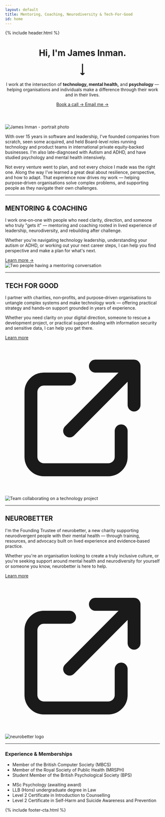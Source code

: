 ```yaml
---
layout: default
title: Mentoring, Coaching, Neurodiversity & Tech-For-Good
id: home
---
```


{% include header.html %}

<!-- Hero Section -->
<header class="mb-16">
  <div class="grid md:grid-cols-2 gap-12 mb-16">
    <div class="flex flex-col justify-between">
      <h1 class="text-[60px] font-display font-medium mb-8 leading-[97%] tracking-[-0.03em]">Hi, I'm James Inman.</h1>
      <div class="flex items-center h-[48px]">
        <a href="#about-section" class="hover:opacity-70 transition-opacity cursor-pointer" aria-label="Scroll to about section">
          <svg width="28" height="44" viewBox="0 0 28 44" fill="none" xmlns="http://www.w3.org/2000/svg" aria-hidden="true">
            <path d="M14 0L14 36M14 36L8 30M14 36L20 30" stroke="currentColor" stroke-width="3.5"/>
          </svg>
        </a>
      </div>
    </div>
    <div class="flex flex-col justify-between">
      <p class="text-[32px] text-secondaryText font-sans font-normal mb-6 leading-[1.55] tracking-[-0.03em]">
        I work at the intersection of <strong>technology, mental health,</strong> and <strong>psychology</strong> — helping organisations and individuals make a difference through their work and in their lives.
      </p>
      <div class="flex gap-4">
        <a href="https://tidycal.com/jamesinman/20-minute-introduction-call" target="_blank" rel="noopener"
          class="inline-block bg-[#010A49] hover:opacity-90 text-white font-medium py-3 px-6 font-body text-base transition-all hover:shadow-lg focus-visible:outline-2 focus-visible:outline-offset-2 focus-visible:outline-primaryText"
          data-plausible-event="Book Intro Call (Home)">
          Book a call →
        </a>
        <a href="mailto:james@wilderotter.co.uk"
          class="inline-block text-primaryText hover:opacity-70 py-3 px-6 font-body text-base transition-opacity focus-visible:outline-2 focus-visible:outline-offset-2 focus-visible:outline-primaryText"
          data-plausible-event="Email Click (Home)">
          Email me →
        </a>
      </div>
    </div>
  </div>
</header>

<!-- Photo and About Section -->
<section id="about-section" class="grid md:grid-cols-2 gap-12 mb-20 items-start">
  <div>
    <img src="{{ site.baseurl }}/assets/images/headshot.jpg" alt="James Inman - portrait photo" class="w-full h-[400px] object-cover rounded" />
  </div>
  <div class="flex flex-col justify-between h-[400px]">
    <p class="text-lg text-secondaryText font-body font-normal leading-[1.55]">
      With over 15 years in software and leadership, I've founded companies from scratch, seen some acquired, and held Board-level roles running technology and product teams in international private equity‑backed businesses. I'm also late-diagnosed with Autism and ADHD, and have studied psychology and mental health intensively.
    </p>
    <p class="text-lg text-secondaryText font-body font-normal leading-[1.55]">
      Not every venture went to plan, and not every choice I made was the right one. Along the way I've learned a great deal about resilience, perspective, and how to adapt. That experience now drives my work — helping purpose‑driven organisations solve complex problems, and supporting people as they navigate their own challenges.
    </p>
  </div>
</section>

<hr class="border-t border-cardBorder mb-20">

<!-- Mentoring & Coaching Section -->
<section class="grid md:grid-cols-2 gap-12 mb-20 items-center">
  <div>
    <h2 class="text-[20px] font-body font-medium mb-4 uppercase leading-[122%] tracking-[-0.03em]">MENTORING & COACHING</h2>
    <p class="text-lg text-secondaryText font-body mb-4 leading-relaxed">
      I work one‑on‑one with people who need clarity, direction, and someone who truly "gets it" — mentoring and coaching rooted in lived experience of leadership, neurodiversity, and rebuilding after challenge.
    </p>
    <p class="text-lg text-secondaryText font-body mb-6 leading-relaxed">
      Whether you're navigating technology leadership, understanding your autism or ADHD, or working out your next career steps, I can help you find perspective and make a plan for what's next.
    </p>
    <a href="{{ site.baseurl }}/neurodiversity-coaching-and-technology-mentoring" class="inline-block bg-white border border-primaryText hover:bg-gray-50 text-primaryText font-medium py-3 px-6 font-body text-base transition-all hover:shadow-md focus-visible:outline-2 focus-visible:outline-offset-2 focus-visible:outline-primaryText" data-plausible-event="Mentoring Learn More">Learn more →</a>
  </div>
  <div>
    <img src="https://images.unsplash.com/uploads/14122810486321888a497/1b0cc699?w=800&h=600&fit=crop" alt="Two people having a mentoring conversation" class="w-full h-[400px] object-cover rounded" />
  </div>
</section>

<hr class="border-t border-cardBorder mb-20">

<!-- Tech For Good Section -->
<section class="grid md:grid-cols-2 gap-12 mb-20 items-center">
  <div class="md:order-2">
    <h2 class="text-[20px] font-body font-medium mb-4 uppercase leading-[122%] tracking-[-0.03em]">TECH FOR GOOD</h2>
    <p class="text-lg text-secondaryText font-body mb-4 leading-relaxed">
      I partner with charities, non‑profits, and purpose‑driven organisations to untangle complex systems and make technology work — offering practical strategy and hands‑on support grounded in years of experience.
    </p>
    <p class="text-lg text-secondaryText font-body mb-6 leading-relaxed">
      Whether you need clarity on your digital direction, someone to rescue a development project, or practical support dealing with information security and sensitive data, I can help you get there.
    </p>
    <a href="https://otaina.co.uk" target="_blank" rel="noopener" class="inline-block bg-white border border-primaryText hover:bg-gray-50 text-primaryText font-medium py-3 px-6 font-body text-base transition-all hover:shadow-md focus-visible:outline-2 focus-visible:outline-offset-2 focus-visible:outline-primaryText" aria-label="Learn more about Tech For Good (opens in new window)">
      Learn more
      <svg class="inline-block w-4 h-4 ml-1" fill="none" stroke="currentColor" viewBox="0 0 24 24" xmlns="http://www.w3.org/2000/svg" aria-hidden="true">
        <path stroke-linecap="round" stroke-linejoin="round" stroke-width="2" d="M10 6H6a2 2 0 00-2 2v10a2 2 0 002 2h10a2 2 0 002-2v-4M14 4h6m0 0v6m0-6L10 14"></path>
      </svg>
    </a>
  </div>
  <div class="md:order-1">
    <img src="https://images.unsplash.com/photo-1522071820081-009f0129c71c?w=800&h=600&fit=crop" alt="Team collaborating on a technology project" class="w-full h-[400px] object-cover rounded" />
  </div>
</section>

<hr class="border-t border-cardBorder mb-20">

<!-- Neurobetter Section -->
<section class="grid md:grid-cols-2 gap-12 mb-20 items-center">
  <div>
    <h2 class="text-[20px] font-body font-medium mb-4 uppercase leading-[122%] tracking-[-0.03em]">NEUROBETTER</h2>
    <p class="text-lg text-secondaryText font-body mb-4 leading-relaxed">
      I'm the Founding Trustee of neurobetter, a new charity supporting neurodivergent people with their mental health — through training, resources, and advocacy built on lived experience and evidence‑based practice.
    </p>
    <p class="text-lg text-secondaryText font-body mb-6 leading-relaxed">
      Whether you're an organisation looking to create a truly inclusive culture, or you're seeking support around mental health and neurodiversity for yourself or someone you know, neurobetter is here to help.
    </p>
    <a href="https://neurobetter.org" target="_blank" rel="noopener" class="inline-block bg-white border border-primaryText hover:bg-gray-50 text-primaryText font-medium py-3 px-6 font-body text-base transition-all hover:shadow-md focus-visible:outline-2 focus-visible:outline-offset-2 focus-visible:outline-primaryText" aria-label="Learn more about neurobetter (opens in new window)">
      Learn more
      <svg class="inline-block w-4 h-4 ml-1" fill="none" stroke="currentColor" viewBox="0 0 24 24" xmlns="http://www.w3.org/2000/svg" aria-hidden="true">
        <path stroke-linecap="round" stroke-linejoin="round" stroke-width="2" d="M10 6H6a2 2 0 00-2 2v10a2 2 0 002 2h10a2 2 0 002-2v-4M14 4h6m0 0v6m0-6L10 14"></path>
      </svg>
    </a>
  </div>
  <div class="bg-[#010A49] flex items-center justify-center h-[400px] rounded p-12">
    <img src="{{ site.baseurl }}/assets/images/neurobetter-logo.png" alt="neurobetter logo" class="h-24 object-contain" />
  </div>
</section>

<hr class="border-t border-cardBorder mb-20">

<!-- Experience & Memberships Section -->
<section class="mb-20">
  <h3 class="text-[20px] font-body font-medium mb-6 uppercase leading-[122%] tracking-[-0.03em]">Experience & Memberships</h3>
  <div class="grid md:grid-cols-2 gap-x-12 gap-y-2">
    <ul class="text-secondaryText text-base space-y-2 list-disc pl-5">
      <li class="pl-2">Member of the British Computer Society (MBCS)</li>
      <li class="pl-2">Member of the Royal Society of Public Health (MRSPH)</li>
      <li class="pl-2">Student Member of the British Psychological Society (BPS)</li>
    </ul>
    <ul class="text-secondaryText text-base space-y-2 list-disc pl-5">
      <li class="pl-2">MSc Psychology <span class="text-sm">(awaiting award)</span></li>
      <li class="pl-2">LLB (Hons) undergraduate degree in Law</li>
      <li class="pl-2">Level 2 Certificate in Introduction to Counselling</li>
      <li class="pl-2">Level 2 Certificate in Self-Harm and Suicide Awareness and Prevention</li>
    </ul>
  </div>
</section>

{% include footer-cta.html %}
